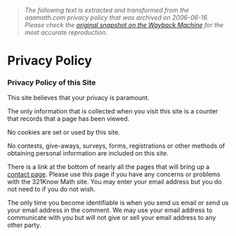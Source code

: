 > *The following text is extracted and transformed from the aaamath.com privacy policy that was archived on 2006-06-16. Please check the [original snapshot on the Wayback Machine](https://web.archive.org/web/20060616061536id_/http%3A//www.321know.com/prpg.htm) for the most accurate reproduction.*

# Privacy Policy

### Privacy Policy of this Site

This site believes that your privacy is paramount. 

The only information that is collected when you visit this site is a counter that records that a page has been viewed. 

No cookies are set or used by this site. 

No contests, give-aways, surveys, forms, registrations or other methods of obtaining personal information are included on this site. 

There is a link at the bottom of nearly all the pages that will bring up a [contact page](https://web.archive.org/web/20060616061536id_/http%3A//www.321know.com/fb.htm). Please use this page if you have any concerns or problems with the 321Know Math site. You may enter your email address but you do not need to if you do not wish. 

The only time you become identifiable is when you send us email or send us your email address in the comment. We may use your email address to communicate with you but will not give or sell your email address to any other party. 
